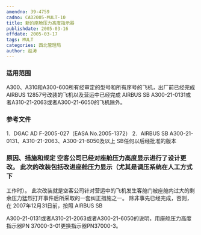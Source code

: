 ```yaml
---
amendno: 39-4759
cadno: CAD2005-MULT-10
title: 新的座舱压力高度指示器
publishdate: 2005-03-16
effdate: 2005-03-17
tags: MULT
categories: 西北管理局
author: 赵涛
---
```


### 适用范围 
A300、A310和A300-600所有经审定的型号和所有序号的飞机，出厂前已经完成AIRBUS 12857号改装的飞机以及营运中已经完成 AIRBUS SB A300-21-0131或者A310-21-2063或者A300-21-6050的飞机除外。

### 参考文件
1．DGAC AD F-2005-027（EASA No.2005-1372） 
2．AIRBUS SB A300-21-0131、A310-21-2063、A300-21-6050及以上 SB任何以后经批准的版本


### 原因、措施和规定 空客公司已经对座舱压力高度显示进行了设计更改。 此次的改装包括改进座舱压力显示（尤其是调压系统在人工方式下
工作时）。 此次改装就是空客公司针对营运中的飞机发生客舱门被座舱内过大的剩余压力猛烈打开事件后所采取的一套纠正措施之一。 除非事先已经完成，否则，在 2007年12月31日前，按照 AIRBUS SB 
         
A300-21-0131或者A310-21-2063或者A300-21-6050的说明，用座舱压力高度指示器PN 37000-3-01更换指示器PN37000-3。 
